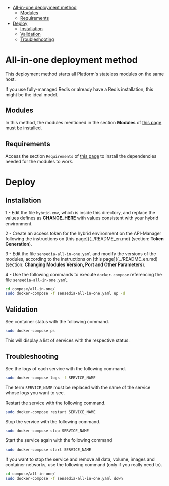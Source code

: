 <!-- TOC -->

- [All-in-one deployment method](#all-in-one-deployment-method)
  - [Modules](#modules)
  - [Requirements](#requirements)
- [Deploy](#deploy)
  - [Installation](#installation)
  - [Validation](#validation)
  - [Troubleshooting](#troubleshooting)

<!-- TOC END -->

# All-in-one deployment method

This deployment method starts all Platform's stateless modules on the same host.

If you use fully-managed Redis or already have a Redis installation, this might be the ideal model.

## Modules

In this method, the modules mentioned in the section **Modules** of [this page](../README_en.md) must be installed.

## Requirements

Access the section ``Requirements`` of [this page](../README_en.md) to install the dependencies needed for the modules to work.

# Deploy

## Installation

1 - Edit the file ``hybrid.env``, which is inside this directory, and replace the values defines as **CHANGE_HERE** with values consistent with your hybrid environment.

2 - Create an access token for the hybrid environment on the API-Manager following the instructions on [this page]((../README_en.md) (section: **Token Generation**).

3 - Edit the file ``sensedia-all-in-one.yaml`` and modify the versions of the modules, according to the instructions on [this page]((../README_en.md) (section: **Changing Modules Version, Port and Other Parameters**).

4 - Use the following commands to execute ``docker-compose`` referencing the file ``sensedia-all-in-one.yaml``.

```bash
cd compose/all-in-one/
sudo docker-compose -f sensedia-all-in-one.yaml up -d
```

## Validation

See container status with the following command.

```bash
sudo docker-compose ps
```

This will display a list of services with the respective status.

## Troubleshooting

See the logs of each service with the following command.

```bash
sudo docker-compose logs -f SERVICE_NAME
```

The term ``SERVICE_NAME`` must be replaced with the name of the service whose logs you want to see.

Restart the service with the following command.

```bash
sudo docker-compose restart SERVICE_NAME
```

Stop the service with the following command.

```bash
sudo docker-compose stop SERVICE_NAME
```

Start the service again with the following command

```bash
sudo docker-compose start SERVICE_NAME
```

If you want to stop the service and remove all data, volume, images and container networks, use the following command (only if you really need to).

```bash
cd compose/all-in-one/
sudo docker-compose -f sensedia-all-in-one.yaml down
```
